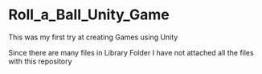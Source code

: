 # Roll_a_Ball_Unity_Game
This was my first try at creating Games using Unity

Since there are many files in Library Folder I have not attached all the files with this repository

